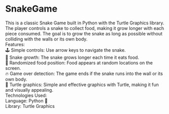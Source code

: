 # SnakeGame
This is a classic Snake Game built in Python with the Turtle Graphics library. The player controls a snake to collect food, making it grow longer with each piece consumed. The goal is to grow the snake as long as possible without colliding with the walls or its own body.
<br>Features:
<br>🕹️ Simple controls: Use arrow keys to navigate the snake.
<br>🐍 Snake growth: The snake grows longer each time it eats food.
<br>🍏 Randomized food position: Food appears at random locations on the screen.
<br>🔥 Game over detection: The game ends if the snake runs into the wall or its own body.
<br>🎨 Turtle graphics: Simple and effective graphics with Turtle, making it fun and visually appealing.
<br>Technologies Used:
<br>Language: Python 🐍
<br>Library: Turtle Graphics

